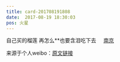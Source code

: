 ```yaml
---
title: card-201708191808
date:  2017-08-19 18:30:03
pos: 火星
---
```

自己买的榴莲 再怎么**也要含泪吃下去 <a  href="http://weibo.com/p/1001018008632010000000000" data-hide=""><span class='url-icon'><img style='width: 1rem;height: 1rem' src='https://h5.sinaimg.cn/upload/2015/09/25/3/timeline_card_small_location_default.png'></span><span class="surl-text">南京</span></a> 

来源于个人weibo：[原文链接](https://m.weibo.cn/status/FhQiaoNiE?mblogid=FhQiaoNiE)